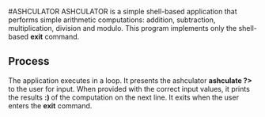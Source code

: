 #ASHCULATOR
ASHCULATOR is a simple shell-based application that performs simple arithmetic computations: addition, subtraction, multiplication, division and modulo. This program implements only the shell-based **exit** command.

## Process
The application executes in a loop. It presents the ashculator **ashculate ?>** to the user for input. When provided with the correct input values, it prints the results **:) <value>** of the computation on the next line. It exits when the user enters the **exit** command.
